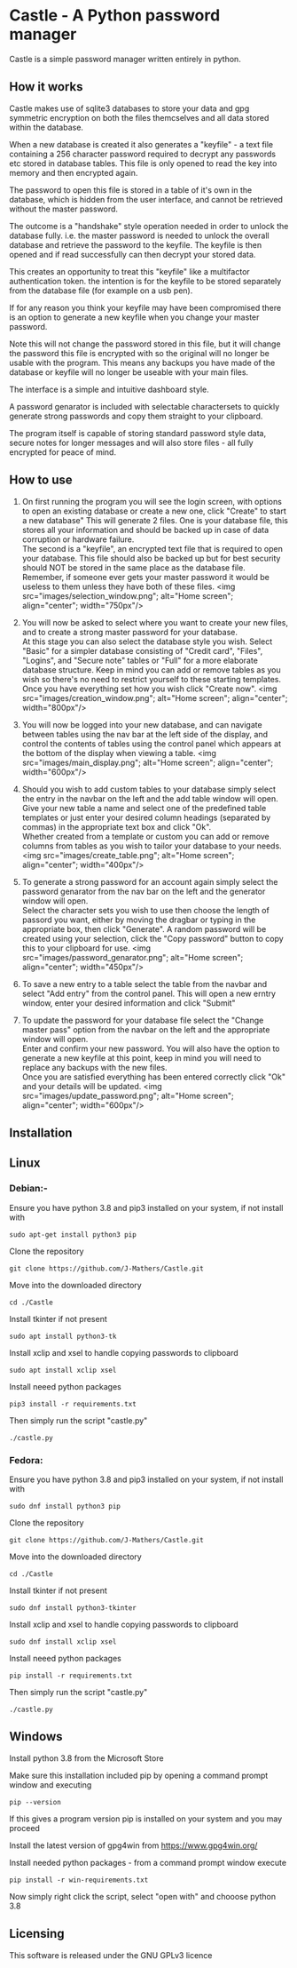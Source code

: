 <h1>Castle - A Python password manager</h1>

Castle is a simple password manager written entirely in python.



<h2>How it works</h2>

Castle makes use of sqlite3 databases to store your data and gpg symmetric encryption on both the files themcselves and all data stored within the database.

When a new database is created it also generates a "keyfile" - a text file containing a 256 character password required to decrypt any passwords etc stored in database tables.
This file is only opened to read the key into memory and then encrypted again.

The password to open this file is stored in a table of it's own in the database, which is hidden from the user interface, and cannot be retrieved without the master password.

The outcome is a "handshake" style operation needed in order to unlock the database fully. i.e. the master password is needed to unlock the overall database and retrieve the password to the keyfile.
The keyfile is then opened and if read successfully can then decrypt your stored data.

This creates an opportunity to treat this "keyfile" like a multifactor authentication token. the intention is for the keyfile to be stored separately from the database file (for example on a usb pen).

If for any reason you think your keyfile may have been compromised there is an option to generate a new keyfile when you change your master password.

Note this will not change the password stored in this file, but it will change the password this file is encrypted with so the original will no longer be usable with the program. This means any backups
you have made of the database or keyfile will no longer be useable with your main files.

The interface is a simple and intuitive dashboard style.

A password genarator is included with selectable charactersets to quickly generate strong passwords and copy them straight to your clipboard.

The program itself is capable of storing standard password style data, secure notes for longer messages and will also store files - all fully encrypted for peace of mind.


<h2>How to use</h2>

1. On first running the program you will see the login screen, with options to open an existing database or create a new one, click "Create" to start a new database"
This will generate 2 files. One is your database file, this stores all your information and should be backed up in case of data corruption or hardware failure.<br>
The second is a "keyfile", an encrypted text file that is required to open your database. This file should also be backed up but for best security should NOT be stored in the same place
as the database file. Remember, if someone ever gets your master password it would be useless to them unless they have both of these files.
<img src="images/selection_window.png"; alt="Home screen"; align="center"; width="750px"/>

2. You will now be asked to select where you want to create your new files, and to create a strong master password for your database.<br>
At this stage you can also select the database style you wish. Select "Basic" for a simpler database consisting of "Credit card", "Files", "Logins", and "Secure note" tables or 
"Full" for a more elaborate database structure. Keep in mind you can add or remove tables as you wish so there's no need to restrict yourself to these starting templates.<br>
Once you have everything set how you wish click "Create now".
<img src="images/creation_window.png"; alt="Home screen"; align="center"; width="800px"/>

4. You will now be logged into your new database, and can navigate between tables using the nav bar at the left side of the display, and control the contents of tables 
using the control panel which appears at the bottom of the display when viewing a table.
<img src="images/main_display.png"; alt="Home screen"; align="center"; width="600px"/>

5. Should you wish to add custom tables to your database simply select the entry in the navbar on the left and the add table window will open.<br>
Give your new table a name and select one of the predefined table templates or just enter your desired column headings (separated by commas) in the appropriate text box and click "Ok".<br>
Whether created from a template or custom you can add or remove columns from tables as you wish to tailor your database to your needs.
<img src="images/create_table.png"; alt="Home screen"; align="center"; width="400px"/>

6. To generate a strong password for an account again simply select the password genarator from the nav bar on the left and the generator window will open.<br>
Select the character sets you wish to use then choose the length of passord you want, either by moving the dragbar or typing in the appropriate box, then click "Generate". A
random password will be created using your selection, click the "Copy password" button to copy this to your clipboard for use.
<img src="images/password_genarator.png"; alt="Home screen"; align="center"; width="450px"/>

7. To save a new entry to a table select the table from the navbar and select "Add entry" from the control panel. This will open a new erntry window, enter your desired information and click "Submit"

8. To update the password for your database file select the "Change master pass" option from the navbar on the left and the appropriate window will open.<br>
Enter and confirm your new password. You will also have the option to generate a new keyfile at this point, keep in mind you will need to replace any backups with the new files.<br>
Once you are satisfied everything has been entered correctly click "Ok" and your details will be updated.
<img src="images/update_password.png"; alt="Home screen"; align="center"; width="600px"/>




<h2>Installation</h2>

<h2>Linux</h2>

<h3>Debian:-</h3>


Ensure you have python 3.8 and pip3 installed on your system, if not install with

    sudo apt-get install python3 pip


Clone the repository

    git clone https://github.com/J-Mathers/Castle.git


Move into the downloaded directory

    cd ./Castle


Install tkinter if not present

    sudo apt install python3-tk


Install xclip and xsel to handle copying passwords to clipboard

    sudo apt install xclip xsel


Install neeed python packages

    pip3 install -r requirements.txt


Then simply run the script "castle.py"

    ./castle.py




<h3>Fedora:</h3>


Ensure you have python 3.8 and pip3 installed on your system, if not install with

    sudo dnf install python3 pip


Clone the repository

    git clone https://github.com/J-Mathers/Castle.git


Move into the downloaded directory

    cd ./Castle


Install tkinter if not present

    sudo dnf install python3-tkinter


Install xclip and xsel to handle copying passwords to clipboard

    sudo dnf install xclip xsel


Install neeed python packages

    pip install -r requirements.txt


Then simply run the script "castle.py"

    ./castle.py





<h2>Windows</h2>

Install python 3.8 from the Microsoft Store

Make sure this installation included pip by opening a command prompt window and executing

    pip --version


If this gives a program version pip is installed on your system and you may proceed

Install the latest version of gpg4win from https://www.gpg4win.org/

Install needed python packages - from a command prompt window execute

    pip install -r win-requirements.txt


Now simply right click the script, select "open with" and chooose python 3.8




<h2>Licensing</h2>

This software is released under the GNU GPLv3 licence



